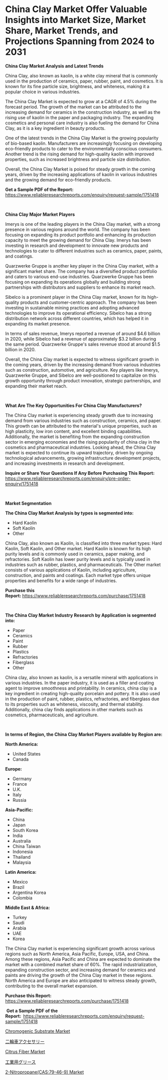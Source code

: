 <p><h1>China Clay Market Offer Valuable Insights into Market Size, Market Share, Market Trends, and Projections Spanning from 2024 to 2031</h1></p><p><strong>China Clay Market Analysis and Latest Trends</strong></p>
<p><p>China Clay, also known as kaolin, is a white clay mineral that is commonly used in the production of ceramics, paper, rubber, paint, and cosmetics. It is known for its fine particle size, brightness, and whiteness, making it a popular choice in various industries.</p><p>The China Clay Market is expected to grow at a CAGR of 4.5% during the forecast period. The growth of the market can be attributed to the increasing demand for ceramics in the construction industry, as well as the rising use of kaolin in the paper and packaging industry. The expanding cosmetics and personal care industry is also fueling the demand for China Clay, as it is a key ingredient in beauty products.</p><p>One of the latest trends in the China Clay Market is the growing popularity of bio-based kaolin. Manufacturers are increasingly focusing on developing eco-friendly products to cater to the environmentally conscious consumers. Another trend is the rising demand for high-quality kaolin with improved properties, such as increased brightness and particle size distribution.</p><p>Overall, the China Clay Market is poised for steady growth in the coming years, driven by the increasing applications of kaolin in various industries and the growing demand for eco-friendly products.</p></p>
<p><strong>Get a Sample PDF of the Report:&nbsp;</strong> <a href="https://www.reliableresearchreports.com/enquiry/request-sample/1751418">https://www.reliableresearchreports.com/enquiry/request-sample/1751418</a></p>
<p>&nbsp;</p>
<p><strong>China Clay Major Market Players</strong></p>
<p><p>Imerys is one of the leading players in the China Clay market, with a strong presence in various regions around the world. The company has been focusing on expanding its product portfolio and enhancing its production capacity to meet the growing demand for China Clay. Imerys has been investing in research and development to innovate new products and technologies to cater to different industries such as ceramics, paper, paints, and coatings.</p><p>Quarzwerke Gruppe is another key player in the China Clay market, with a significant market share. The company has a diversified product portfolio and caters to various end-use industries. Quarzwerke Gruppe has been focusing on expanding its operations globally and building strong partnerships with distributors and suppliers to enhance its market reach.</p><p>Sibelco is a prominent player in the China Clay market, known for its high-quality products and customer-centric approach. The company has been investing in sustainable mining practices and adopting advanced technologies to improve its operational efficiency. Sibelco has a strong distribution network across different countries, which has helped it in expanding its market presence.</p><p>In terms of sales revenue, Imerys reported a revenue of around $4.6 billion in 2020, while Sibelco had a revenue of approximately $3.2 billion during the same period. Quarzwerke Gruppe's sales revenue stood at around $1.5 billion in 2020.</p><p>Overall, the China Clay market is expected to witness significant growth in the coming years, driven by the increasing demand from various industries such as construction, automotive, and agriculture. Key players like Imerys, Quarzwerke Gruppe, and Sibelco are well-positioned to capitalize on this growth opportunity through product innovation, strategic partnerships, and expanding their market reach.</p></p>
<p>&nbsp;</p>
<p><strong>What Are The Key Opportunities For China Clay Manufacturers?</strong></p>
<p><p>The China Clay market is experiencing steady growth due to increasing demand from various industries such as construction, ceramics, and paper. This growth can be attributed to the material's unique properties, such as high plasticity, low iron content, and excellent binding capabilities. Additionally, the market is benefiting from the expanding construction sector in emerging economies and the rising popularity of china clay in the cosmetics and pharmaceutical industries. Looking ahead, the China Clay market is expected to continue its upward trajectory, driven by ongoing technological advancements, growing infrastructure development projects, and increasing investments in research and development.</p></p>
<p><strong>Inquire or Share Your Questions If Any Before Purchasing This Report:</strong> <a href="https://www.reliableresearchreports.com/enquiry/pre-order-enquiry/1751418">https://www.reliableresearchreports.com/enquiry/pre-order-enquiry/1751418</a></p>
<p>&nbsp;</p>
<p><strong>Market Segmentation</strong></p>
<p><strong>The China Clay Market Analysis by types is segmented into:</strong></p>
<p><ul><li>Hard Kaolin</li><li>Soft Kaolin</li><li>Other</li></ul></p>
<p><p>China Clay, also known as Kaolin, is classified into three market types: Hard Kaolin, Soft Kaolin, and Other market. Hard Kaolin is known for its high purity levels and is commonly used in ceramics, paper making, and refractories. Soft Kaolin has lower purity levels and is typically used in industries such as rubber, plastics, and pharmaceuticals. The Other market consists of various applications of Kaolin, including agriculture, construction, and paints and coatings. Each market type offers unique properties and benefits for a wide range of industries.</p></p>
<p><strong>Purchase this Report:&nbsp;</strong><a href="https://www.reliableresearchreports.com/purchase/1751418">https://www.reliableresearchreports.com/purchase/1751418</a></p>
<p>&nbsp;</p>
<p><strong>The China Clay Market Industry Research by Application is segmented into:</strong></p>
<p><ul><li>Paper</li><li>Ceramics</li><li>Paint</li><li>Rubber</li><li>Plastics</li><li>Refractories</li><li>Fiberglass</li><li>Other</li></ul></p>
<p><p>China clay, also known as kaolin, is a versatile mineral with applications in various industries. In the paper industry, it is used as a filler and coating agent to improve smoothness and printability. In ceramics, china clay is a key ingredient in creating high-quality porcelain and pottery. It is also used in the production of paint, rubber, plastics, refractories, and fiberglass due to its properties such as whiteness, viscosity, and thermal stability. Additionally, china clay finds applications in other markets such as cosmetics, pharmaceuticals, and agriculture.</p></p>
<p>&nbsp;</p>
<p><strong>In terms of Region, the China Clay Market Players available by Region are:</strong></p>
<p>
    <p> <strong> North America: </strong>
        <ul>
            <li>United States</li>
            <li>Canada</li>
        </ul>
        </p> 
    <p> <strong> Europe: </strong>
        <ul>
            <li>Germany</li>
            <li>France</li>
            <li>U.K.</li>
            <li>Italy</li>
            <li>Russia</li>
        </ul>
        </p> 
    <p> <strong> Asia-Pacific: </strong>
        <ul>
            <li>China</li>
            <li>Japan</li>
            <li>South Korea</li>
            <li>India</li>
            <li>Australia</li>
            <li>China Taiwan</li>
            <li>Indonesia</li>
            <li>Thailand</li>
            <li>Malaysia</li>
        </ul>
        </p> 
    <p> <strong> Latin America: </strong>
        <ul>
            <li>Mexico</li>
            <li>Brazil</li>
            <li>Argentina Korea</li>
            <li>Colombia</li>
        </ul>
        </p> 
    <p> <strong> Middle East & Africa: </strong>
        <ul>
            <li>Turkey</li>
            <li>Saudi</li>
            <li>Arabia</li>
            <li>UAE</li>
            <li>Korea</li>
        </ul>
    </p>
    </p>
<p><p>The China Clay market is experiencing significant growth across various regions such as North America, Asia Pacific, Europe, USA, and China. Among these regions, Asia Pacific and China are expected to dominate the market with a combined market share of 60%. The rapid industrialization, expanding construction sector, and increasing demand for ceramics and paints are driving the growth of the China Clay market in these regions. North America and Europe are also anticipated to witness steady growth, contributing to the overall market expansion.</p></p>
<p><strong>Purchase this Report: </strong><a href="https://www.reliableresearchreports.com/purchase/1751418">https://www.reliableresearchreports.com/purchase/1751418</a></p>
<p>&nbsp;<strong>Get a Sample PDF of the Report:&nbsp;&nbsp;</strong><a href="https://www.reliableresearchreports.com/enquiry/request-sample/1751418">https://www.reliableresearchreports.com/enquiry/request-sample/1751418</a></p>
<p><strong></strong></p>
<p><p><a href="https://github.com/joannagoyvaerts/Market-Research-Report-List-1/blob/main/chromogenic-substrate-market.md">Chromogenic Substrate Market</a></p><p><a href="https://github.com/wkuactfdzwizk06/Market-Research-Report-List-1/blob/main/2873507191333.md">二輪車アクセサリー</a></p><p><a href="https://github.com/lubmix/Market-Research-Report-List-1/blob/main/citrus-fiber-market.md">Citrus Fiber Market</a></p><p><a href="https://github.com/lrlmopnhwd79300/Market-Research-Report-List-1/blob/main/3639859191334.md">工業用グリース</a></p><p><a href="https://issuu.com/reportprime-2/docs/2-nitropropanecas79-46-9-market-size-2030.pptx">2-Nitropropane(CAS:79-46-9) Market</a></p></p>